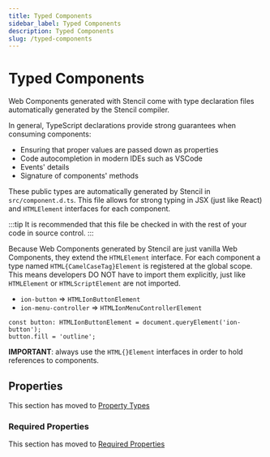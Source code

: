 ```yaml
---
title: Typed Components
sidebar_label: Typed Components
description: Typed Components
slug: /typed-components
---
```


# Typed Components

Web Components generated with Stencil come with type declaration files automatically generated by the Stencil compiler.

In general, TypeScript declarations provide strong guarantees when consuming components:

- Ensuring that proper values are passed down as properties
- Code autocompletion in modern IDEs such as VSCode
- Events' details
- Signature of components' methods

These public types are automatically generated by Stencil in `src/component.d.ts`.
This file allows for strong typing in JSX (just like React) and `HTMLElement` interfaces for each component.

:::tip
It is recommended that this file be checked in with the rest of your code in source control.
:::

Because Web Components generated by Stencil are just vanilla Web Components, they extend the `HTMLElement` interface.
For each component a type named `HTML{CamelCaseTag}Element` is registered at the global scope.
This means developers DO NOT have to import them explicitly, just like `HTMLElement` or `HTMLScriptElement` are not imported.

- `ion-button` => `HTMLIonButtonElement`
- `ion-menu-controller` => `HTMLIonMenuControllerElement`

```tsx
const button: HTMLIonButtonElement = document.queryElement('ion-button');
button.fill = 'outline';
```

**IMPORTANT**: always use the `HTML{}Element` interfaces in order to hold references to components.

## Properties

This section has moved to [Property Types](../components/properties.md#types)

### Required Properties

This section has moved to [Required Properties](../components/properties.md#required-properties)
